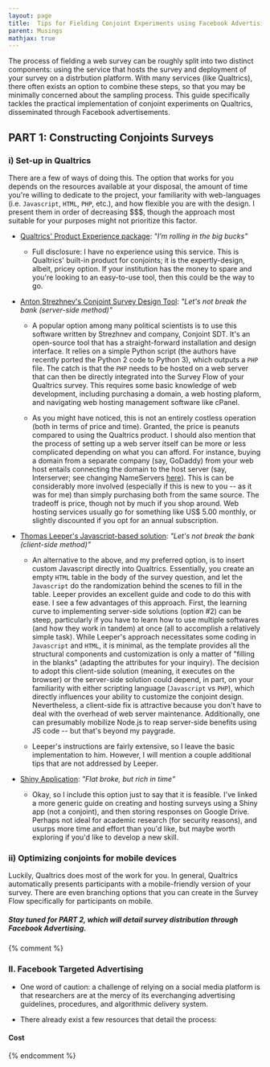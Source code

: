 ```yaml
---
layout: page
title:  Tips for Fielding Conjoint Experiments using Facebook Advertising (PART 1)
parent: Musings
mathjax: true
---
```


<script src="https://cdn.mathjax.org/mathjax/latest/MathJax.js?config=TeX-AMS-MML_HTMLorMML" type="text/javascript"></script>
 
The process of fielding a web survey can be roughly split into two distinct components: using the service that hosts the survey and deployment of your survey on a distrbution platform. With many services (like Qualtrics), there often exists an option to combine these steps, so that you may be minimally concerned about the sampling process. This guide specifically tackles the practical implementation of conjoint experiments on Qualtrics, disseminated through Facebook advertisements.
 
 
## PART 1: Constructing Conjoints Surveys
 
### i) Set-up in Qualtrics

There are a few of ways of doing this. The option that works for you depends on the resources available at your disposal, the amount of time you're willing to dedicate to the project, your familiarity with web-languages (i.e. `Javascript`, `HTML`, `PHP`, etc.), and how flexible you are with the design. I present them in order of decreasing $$$, though the approach most suitable for your purposes might not prioritize this factor. 
 
 - [Qualtrics' Product Experience package](https://www.qualtrics.com/marketplace/conjoint-package-analysis/): _"I'm rolling in the big bucks"_
 
   + Full disclosure: I have no experience using this service. This is Qualtrics' built-in product for conjoints; it is the expertly-design, albeit, pricey option. If your institution has the money to spare and you're looking to an easy-to-use tool, then this could be the way to go.
   
   
 - [Anton Strezhnev's Conjoint Survey Design Tool](https://github.com/astrezhnev/conjointsdt): _"Let's not break the bank (server-side method)"_ 
 
    + A popular option among many political scientists is to use this software written by Strezhnev and company, Conjoint SDT. It's an open-source tool that has a straight-forward installation and design interface. It relies on a simple Python script (the authors have recently ported the Python 2 code to Python 3), which outputs a `PHP` file. The catch is that the `PHP` needs to be hosted on a web server that can then be directly integrated into the Survey Flow of your Qualtrics survey. This requires some basic knowledge of web development, including purchasing a domain, a web hosting plaform, and navigating web hosting management software like cPanel. 
    
    + As you might have noticed, this is not an entirely costless operation (both in terms of price and time). Granted, the price is peanuts compared to using the Qualtrics product. I should also mention that the process of setting up a web server itself can be more or less complicated depending on what you can afford. For instance, buying a domain from a separate company (say, GoDaddy) from your web host entails connecting the domain to the host server (say, Interserver; see changing NameServers [here](https://www.interserver.net/tips/kb/change-nameservers-godaddy/)). This is can be considerably more involved (especially if this is new to you -- as it was for me) than simply purchasing both from the same source. The tradeoff is price, though not by much if you shop around. Web hosting services usually go for something like US$ 5.00 monthly, or slightly discounted if you opt for an annual subscription.  
 
 - [Thomas Leeper's Javascript-based solution](https://github.com/leeper/conjoint-example): _"Let's not break the bank (client-side method)"_
 
   + An alternative to the above, and my preferred option, is to insert custom Javascript directly into Qualtrics. Essentially, you create an empty `HTML` table in the body of the survey question, and let the `Javascript` do the randomization behind the scenes to fill in the table. Leeper provides an excellent guide and code to do this with ease. I see a few advantages of this approach. First, the learning curve to implementing server-side solutions (option #2) can be steep, particularly if you have to learn how to use multiple softwares (and how they work in tandem) at once (all to accomplish a relatively simple task). While Leeper's approach necessitates some coding in `Javascript` and `HTML`, it is minimal, as the template provides all the structural components and customization is only a matter of "filling in the blanks" (adapting the attributes for your inquiry). The decision to adopt this client-side solution (meaning, it executes on the browser) or the server-side solution could depend, in part, on your familiarity with either scripting language (`Javascript` vs `PHP`), which directly influences your ability to customize the conjoint design. Nevertheless, a client-side fix is attractive because you don't have to deal with the overhead of web server maintenance. Additionally, one can presumably mobilize Node.js to reap server-side benefits using JS code -- but that's beyond my paygrade. 
   
   + Leeper's instructions are fairly extensive, so I leave the basic implementation to him. However, I will mention a couple additional tips that are not addressed by Leeper.
 
 - [Shiny Application](https://medium.com/@joyplumeri/using-r-shiny-to-create-web-surveys-display-instant-feedback-and-store-data-on-google-drive-68f46eea0f8b): _"Flat broke, but rich in time"_
 
   + Okay, so I include this option just to say that it is feasible. I've linked a more generic guide on creating and hosting surveys using a Shiny app (not a conjoint), and then storing responses on Google Drive. Perhaps not ideal for academic research (for security reasons), and usurps more time and effort than you'd like, but maybe worth exploring if you'd like to develop a new skill. 

 
 
### ii) Optimizing conjoints for mobile devices

Luckily, Qualtrics does most of the work for you. In general, Qualtrics automatically presents participants with a mobile-friendly version of your survey. There are even branching options that you can create in the Survey Flow specifically for participants on mobile.    


##### _Stay tuned for PART 2, which will detail survey distribution through Facebook Advertising._ 
 
{% comment %}
### II. Facebook Targeted Advertising
 
 
 
 - One word of caution: a challenge of relying on a social media platform is that researchers are at the mercy of its everchanging advertising guidelines, procedures, and algorithmic delivery system. 
 
 - There already exist a few resources that detail the process:
 
  
#### Cost 

{% endcomment %}
